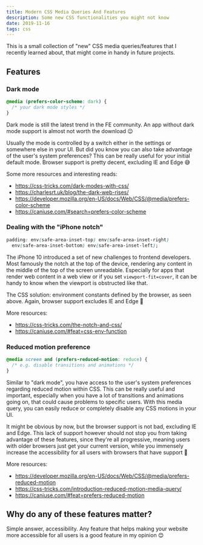 ```yaml
---
title: Modern CSS Media Queries And Features
description: Some new CSS functionalities you might not know
date: 2019-11-16
tags: css
---
```


This is a small collection of "new" CSS media queries/features that I recently learned about, that might come in handy in future projects.

## Features

### Dark mode

```css
@media (prefers-color-scheme: dark) {
  /* your dark mode styles */
}
```

Dark mode is still the latest trend in the FE community. An app without dark mode support is almost not worth the download 😉

Usually the mode is controlled by a switch either in the settings or somewhere else in your UI. But did you know you can also take advantage of the user's system preferences? This can be really useful for your initial default mode. Browser support is pretty decent, excluding IE and Edge 😅

Some more resources and interesting reads:

- https://css-tricks.com/dark-modes-with-css/
- https://charlesrt.uk/blog/the-dark-web-rises/
- https://developer.mozilla.org/en-US/docs/Web/CSS/@media/prefers-color-scheme
- https://caniuse.com/#search=prefers-color-scheme

### Dealing with the "iPhone notch"

```css
padding: env(safe-area-inset-top) env(safe-area-inset-right)
  env(safe-area-inset-bottom) env(safe-area-inset-left);
```

The iPhone 10 introduced a set of new challenges to frontend developers. Most famously the notch at the top of the device, rendering any content in the middle of the top of the screen unreadable. Especially for apps that render web content in a web view or if you set `viewport-fit=cover`, it can be handy to know when the viewport is obstructed like that.

The CSS solution: environment constants defined by the browser, as seen above. Again, browser support excludes IE and Edge 🙈

More resources:

- https://css-tricks.com/the-notch-and-css/
- https://caniuse.com/#feat=css-env-function

### Reduced motion preference

```css
@media screen and (prefers-reduced-motion: reduce) {
  /* e.g. disable transitions and animations */
}
```

Similar to "dark mode", you have access to the user's system preferences regarding reduced motion within CSS. This can be really useful and important, especially when you have a lot of transitions and animations going on, that could cause problems to specific users. With this media query, you can easily reduce or completely disable any CSS motions in your UI.

It might be obvious by now, but the browser support is not bad, excluding IE and Edge. This lack of support however should not stop you from taking advantage of these features, since they're all progressive, meaning users with older browsers just get your current version, while you immensely increase the accessibility for all users with browsers that have support 🎉

More resources:

- https://developer.mozilla.org/en-US/docs/Web/CSS/@media/prefers-reduced-motion
- https://css-tricks.com/introduction-reduced-motion-media-query/
- https://caniuse.com/#feat=prefers-reduced-motion

## Why do any of these features matter?

Simple answer, accessibility. Any feature that helps making your website more accessible for all users is a good feature in my opinion 😊
